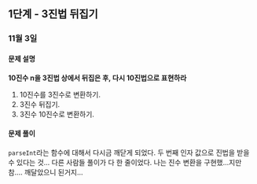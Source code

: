 ## 1단계 - 3진법 뒤집기



### 11월 3일 



#### 문제 설명

**10진수 n을 3진법 상에서 뒤집은 후, 다시 10진법으로 표현하라**

1. 10진수를 3진수로 변환하기.
2. 3진수 뒤집기.
3. 3진수 10진수로 변환하기.





#### 문제 풀이

 `parseInt`라는 함수에 대해서 다시금 깨닫게 되었다. 두 번째 인자 값으로 진법을 받을 수 있다는 것... 다른 사람들 풀이가 다 한 줄이었다. 나는 진수 변환을 구현했...지만 참.... 깨달았으니 된거지...